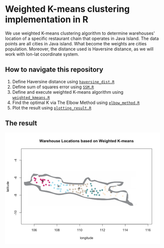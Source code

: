 # Weighted K-means clustering implementation in R

We use weighted K-means clustering algorithm to determine warehouses' location of a specific restaurant chain that operates in Java Island. The data points are all cities in Java island. What become the weights are cities population. Moreover, the distance used is Haversine distance, as we will work with lon-lat coordinate system.

## How to navigate this repository
1. Define Haversine distance using [``haversine_dist.R``](https://github.com/pararawendy/weighted_kmeans_R/blob/master/codes/haversine_dist.R)
2. Define sum of squares error using [``SSM.R``](https://github.com/pararawendy/weighted_kmeans_R/blob/master/codes/SSM.R)
3. Define and execute weighted K-means algorithm using [``weighted_kmeans.R``](https://github.com/pararawendy/weighted_kmeans_R/blob/master/codes/weighted_kmeans.R)
4. Find the optimal K via The Elbow Method using [``elbow_method.R``](https://github.com/pararawendy/weighted_kmeans_R/blob/master/codes/elbow_method.R)
5. Plot the result using [``plotting_result.R``](https://github.com/pararawendy/weighted_kmeans_R/blob/master/codes/plotting_result.R)

## The result

![We have the following warehouses location](clustering_result.png)


